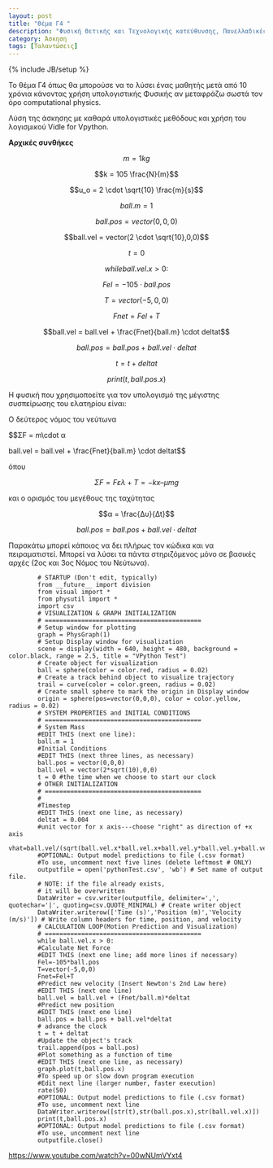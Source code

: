 ```yaml
---
layout: post
title: "Θέμα Γ4 "
description: "Φυσική Θετικής και Τεχνολογικής κατεύθυνσης, Πανελλαδικές εξετάσεις 2013"
category: Άσκηση
tags: [Ταλαντώσεις]
---
```

{% include JB/setup %}


Το θέμα Γ4 όπως θα μπορούσε να το λύσει ένας μαθητής μετά από 10 χρόνια κάνοντας χρήση υπολογιστικής Φυσικής αν μεταφράζω σωστά τον όρο computational physics.

Λύση της άσκησης με καθαρά υπολογιστικές μεθόδους και χρήση του λογισμικού Vidle for Vpython.

**Αρχικές συνθήκες**

$$m = 1kg$$


$$k = 105 \frac{N}{m}$$


$$u_o = 2 \cdot \sqrt{10} \frac{m}{s}$$


$$ball.m = 1$$


$$ball.pos = vector(0,0,0)$$


$$ball.vel = vector(2 \cdot \sqrt{10},0,0)$$


$$t = 0$$


$$while ball.vel.x > 0:$$


$$Fel=-105 \cdot ball.pos$$


$$T=vector(-5,0,0)$$


$$Fnet=Fel+T$$
 	

$$ball.vel = ball.vel + \frac{Fnet}{ball.m} \cdot deltat$$
 

$$ball.pos = ball.pos + ball.vel \cdot deltat$$
 

$$t = t + deltat$$


$$print(t,ball.pos.x) $$


Η φυσική που χρησιμοποείτε για τον υπολογισμό της μέγιστης συσπείρωσης του ελατηρίου είναι:

Ο δεύτερος νόμος του νεύτωνα 

$$ΣF = m\cdot α 


ball.vel = ball.vel + \frac{Fnet}{ball.m} \cdot deltat$$


όπου


$$ΣF = Fελ + Τ = -kx – μmg$$


και ο ορισμός του μεγέθους της ταχύτητας 


$$α = \frac{Δυ}{Δt}$$


$$ball.pos = ball.pos + ball.vel \cdot deltat$$

Παρακάτω μπορεί κάποιος να δει πλήρως τον κώδικα και να πειραματιστεί. Μπορεί να λύσει τα πάντα στηριζόμενος μόνο σε βασικές αρχές (2ος και 3ος Νόμος του Νεύτωνα).


			# STARTUP (Don't edit, typically) 
			from __future__ import division
			from visual import *
			from physutil import *
			import csv
			# VISUALIZATION & GRAPH INITIALIZATION
			# ===========================================
			# Setup window for plotting
			graph = PhysGraph(1)
			# Setup Display window for visualization 
			scene = display(width = 640, height = 480, background = color.black, range = 2.5, title = "VPython Test")
			# Create object for visualization
			ball = sphere(color = color.red, radius = 0.02)
			# Create a track behind object to visualize trajectory
			trail = curve(color = color.green, radius = 0.02)
			# Create small sphere to mark the origin in Display window
			origin = sphere(pos=vector(0,0,0), color = color.yellow, radius = 0.02)
			# SYSTEM PROPERTIES and INITIAL CONDITIONS 
			# ===========================================
			# System Mass
			#EDIT THIS (next one line): 
			ball.m = 1
			#Initial Conditions
			#EDIT THIS (next three lines, as necessary) 
			ball.pos = vector(0,0,0)
			ball.vel = vector(2*sqrt(10),0,0)
			t = 0 #the time when we choose to start our clock
			# OTHER INITIALIZATION 
			# ===========================================
			#
			#Timestep
			#EDIT THIS (next one line, as necessary)
			deltat = 0.004
			#unit vector for x axis---choose "right" as direction of +x axis
			vhat=ball.vel/(sqrt(ball.vel.x*ball.vel.x+ball.vel.y*ball.vel.y+ball.vel.z*ball.vel.z))
			#OPTIONAL: Output model predictions to file (.csv format)
			#To use, uncomment next five lines (delete leftmost # ONLY)
			outputfile = open('pythonTest.csv', 'wb') # Set name of output file.
			# NOTE: if the file already exists,
			# it will be overwritten 
			DataWriter = csv.writer(outputfile, delimiter=',', quotechar='|', quoting=csv.QUOTE_MINIMAL) # Create writer object
			DataWriter.writerow(['Time (s)','Position (m)','Velocity (m/s)']) # Write column headers for time, position, and velocity
			# CALCULATION LOOP(Motion Prediction and Visualization)
			# ===========================================
			while ball.vel.x > 0:
			#Calculate Net Force
			#EDIT THIS (next one line; add more lines if necessary)
			Fel=-105*ball.pos
			T=vector(-5,0,0)
			Fnet=Fel+T
			#Predict new velocity (Insert Newton's 2nd Law here)
			#EDIT THIS (next one line)
			ball.vel = ball.vel + (Fnet/ball.m)*deltat
			#Predict new position
			#EDIT THIS (next one line)
			ball.pos = ball.pos + ball.vel*deltat
			# advance the clock
			t = t + deltat
			#Update the object's track
			trail.append(pos = ball.pos)
			#Plot something as a function of time
			#EDIT THIS (next one line, as necessary)
			graph.plot(t,ball.pos.x)
			#To speed up or slow down program execution
			#Edit next line (larger number, faster execution)
			rate(50)
			#OPTIONAL: Output model predictions to file (.csv format)
			#To use, uncomment next line
			DataWriter.writerow([str(t),str(ball.pos.x),str(ball.vel.x)])
			print(t,ball.pos.x)
			#OPTIONAL: Output model predictions to file (.csv format)
			#To use, uncomment next line
			outputfile.close()

<p><a href="https://www.youtube.com/watch?v=00wNUmVYxt4">https://www.youtube.com/watch?v=00wNUmVYxt4</a></p>